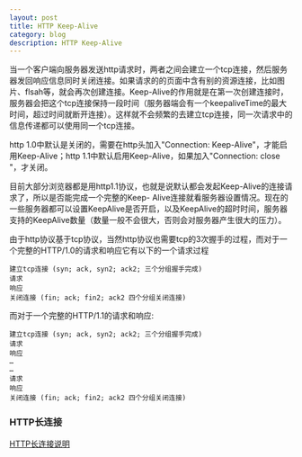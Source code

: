 ```yaml
---
layout: post
title: HTTP Keep-Alive
category: blog
description: HTTP Keep-Alive
---
```


当一个客户端向服务器发送http请求时，两者之间会建立一个tcp连接，然后服务器发回响应信息同时关闭连接。如果请求的的页面中含有别的资源连接，比如图片、flsah等，就会再次创建连接。Keep-Alive的作用就是在第一次创建连接时，服务器会把这个tcp连接保持一段时间（服务器端会有一个keepaliveTime的最大时间，超过时间就断开连接）。这样就不会频繁的去建立tcp连接，同一次请求中的信息传递都可以使用同一个tcp连接。

http 1.0中默认是关闭的，需要在http头加入"Connection: Keep-Alive"，才能启用Keep-Alive；http 1.1中默认启用Keep-Alive，如果加入"Connection: close "，才关闭。

目前大部分浏览器都是用http1.1协议，也就是说默认都会发起Keep-Alive的连接请求了，所以是否能完成一个完整的Keep- Alive连接就看服务器设置情况。现在的一些服务器都可以设置KeepAlive是否开启，以及KeepAlive的超时时间，服务器支持的KeepAlive数量（数量一般不会很大，否则会对服务器产生很大的压力）。

由于http协议基于tcp协议，当然http协议也需要tcp的3次握手的过程，而对于一个完整的HTTP/1.0的请求和响应它有以下的一个请求过程

	建立tcp连接 (syn; ack, syn2; ack2; 三个分组握手完成)
	请求
	响应
	关闭连接 (fin; ack; fin2; ack2 四个分组关闭连接)
	
而对于一个完整的HTTP/1.1的请求和响应:

	建立tcp连接 (syn; ack, syn2; ack2; 三个分组握手完成)
	请求
	响应
	…
	…
	请求
	响应
	关闭连接 (fin; ack; fin2; ack2 四个分组关闭连接)
	
### HTTP长连接
[HTTP长连接说明](https://www.qcloud.com/document/product/214/4149)